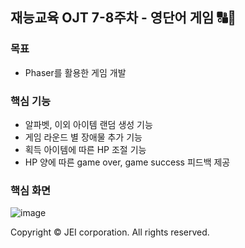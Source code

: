 ## 재능교육 OJT 7-8주차 - 영단어 게임 🔠🦊


### 목표
- Phaser를 활용한 게임 개발
### 핵심 기능
- 알파벳, 이외 아이템 랜덤 생성 기능
- 게임 라운드 별 장애물 추가 기능
- 획득 아이템에 따른 HP 조절 기능
- HP 양에 따른 game over, game success 피드백 제공

### 핵심 화면
![image](https://github.com/Heojiyeon/jei-ojt-week7-8/assets/33304871/3abc4e88-0aa7-4de1-88f3-fc08183a2dc1)

Copyright © JEI corporation. All rights reserved. 
